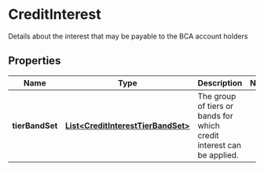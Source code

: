 

# CreditInterest

Details about the interest that may be payable to the BCA account holders
## Properties

Name | Type | Description | Notes
------------ | ------------- | ------------- | -------------
**tierBandSet** | [**List&lt;CreditInterestTierBandSet&gt;**](CreditInterestTierBandSet.md) | The group of tiers or bands for which credit interest can be applied. | 



